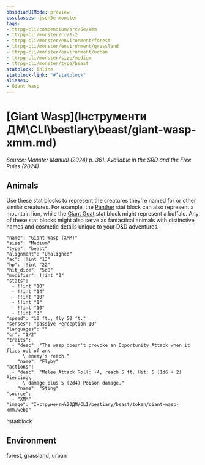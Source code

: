 ```yaml
---
obsidianUIMode: preview
cssclasses: json5e-monster
tags:
- ttrpg-cli/compendium/src/5e/xmm
- ttrpg-cli/monster/cr/1-2
- ttrpg-cli/monster/environment/forest
- ttrpg-cli/monster/environment/grassland
- ttrpg-cli/monster/environment/urban
- ttrpg-cli/monster/size/medium
- ttrpg-cli/monster/type/beast
statblock: inline
statblock-link: "#^statblock"
aliases:
- Giant Wasp
---
```

# [Giant Wasp](Інструменти ДМ\CLI\bestiary\beast/giant-wasp-xmm.md)
*Source: Monster Manual (2024) p. 361. Available in the <span title='Systems Reference Document (5.2)'>SRD</span> and the Free Rules (2024)*  

## Animals

Use these stat blocks to represent the creatures they're named for or other similar creatures. For example, the [Panther](Інструменти%20ДМ/CLI/bestiary/beast/panther-xmm.md) stat block can also represent a mountain lion, while the [Giant Goat](Інструменти%20ДМ/CLI/bestiary/beast/giant-goat-xmm.md) stat block might represent a buffalo. Any of these stat blocks might also serve as fantastical animals with distinctive names and cosmetic details unique to your D&D adventures.

```statblock
"name": "Giant Wasp (XMM)"
"size": "Medium"
"type": "beast"
"alignment": "Unaligned"
"ac": !!int "13"
"hp": !!int "22"
"hit_dice": "5d8"
"modifier": !!int "2"
"stats":
  - !!int "10"
  - !!int "14"
  - !!int "10"
  - !!int "1"
  - !!int "10"
  - !!int "3"
"speed": "10 ft., fly 50 ft."
"senses": "passive Perception 10"
"languages": ""
"cr": "1/2"
"traits":
  - "desc": "The wasp doesn't provoke an Opportunity Attack when it flies out of an\
      \ enemy's reach."
    "name": "Flyby"
"actions":
  - "desc": "Melee Attack Roll: +4, reach 5 ft. Hit: 5 (1d6 + 2) Piercing\
      \ damage plus 5 (2d4) Poison damage."
    "name": "Sting"
"source":
  - "XMM"
"image": "Інструменти%20ДМ/CLI/bestiary/beast/token/giant-wasp-xmm.webp"
```
^statblock

## Environment

forest, grassland, urban